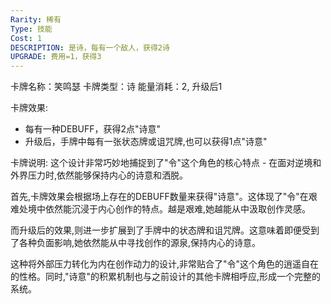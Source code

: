```yaml
---
Rarity: 稀有
Type: 技能
Cost: 1
DESCRIPTION: 是诗，每有一个敌人，获得2诗
UPGRADE: 费用=1，获得3
---
```


卡牌名称：笑鸣瑟
卡牌类型：诗
能量消耗：2, 升级后1

卡牌效果:
- 每有一种DEBUFF，获得2点"诗意"
- 升级后，手牌中每有一张状态牌或诅咒牌,也可以获得1点"诗意"

卡牌说明:
这个设计非常巧妙地捕捉到了"令"这个角色的核心特点 - 在面对逆境和外界压力时,依然能够保持内心的诗意和洒脱。

首先,卡牌效果会根据场上存在的DEBUFF数量来获得"诗意"。这体现了"令"在艰难处境中依然能沉浸于内心创作的特点。越是艰难,她越能从中汲取创作灵感。

而升级后的效果,则进一步扩展到了手牌中的状态牌和诅咒牌。这意味着即便受到了各种负面影响,她依然能从中寻找创作的源泉,保持内心的诗意。

这种将外部压力转化为内在创作动力的设计,非常贴合了"令"这个角色的逍遥自在的性格。同时,"诗意"的积累机制也与之前设计的其他卡牌相呼应,形成一个完整的系统。

